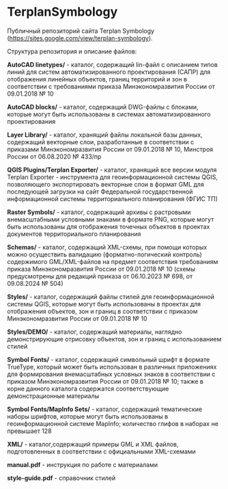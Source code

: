 # TerplanSymbology

Публичный репозиторий сайта Terplan Symbology (https://sites.google.com/view/terplan-symbology).

Структура репозитория и описание файлов:

**AutoCAD linetypes/** - каталог, содержащий lin-файл с описанием типов линий для систем автоматизированного проектирования (САПР) для отображения линейных объектов, границ территорий и зон в соответствии с требованиями приказа Минэкономразвития России от 09.01.2018 № 10

**AutoCAD blocks/** - каталог, содержащий DWG-файлы с блоками, которые могут быть использованы в системах автоматизированного проектирования

**Layer Library/** - каталог, хранящий файлы локальной базы данных, содержащий векторные слои, разработанные в соответствии с приказами Минэкономразвития России от 09.01.2018 № 10, Минстроя России от 06.08.2020 № 433/пр

**QGIS Plugins/Terplan Exporter/** - каталог, хранящий все версии модуля Terplan Exporter - инструмента для геоинформационной системы QGIS, позволяющего экспортировать векторные слои в формат GML для последующей загрузки на сайт Федеральной государственной информационной системы территориального планирования (ФГИС ТП)

**Raster Symbols/** - каталог, содержащий архивы с растровыми внемасштабными условными знаками в формате PNG, которые могут быть использованы для отображения точечных объектов в проектах документов территориального планирования

**Schemas/** - каталог, содержащий XML-схемы, при помощи которых можно осуществить валидацию (форматно-логический контроль) содержимого GML/XML-файлов на предмет соответствия требованиям приказа Минэкономразвития России от 09.01.2018 № 10 (схемы предусмотрены для редакций приказа от 06.10.2023 № 698, от 09.08.2024 № 504)

**Styles/** - каталог, содержащий файлы стилей для геоинформационной системы QGIS, которые могут быть использованы в проектах для отображения объектов, зон и границ в соответствии с приказом Минэкономразвития России от 09.01.2018 № 10

**Styles/DEMO/** - каталог, содержащий материалы, наглядно демонстрирующие отрисовку объектов, зон и границ с использованием стилей

**Symbol Fonts/** - каталог, содержащий символьный шрифт в формате TrueType, который может быть использован в различных приложениях для формирования внемасштабных условных знаков в соответствии с приказом Минэкономразвития России от 09.01.2018 № 10; также в корне данного каталога содержатся соответствующие демонстрационные материалы

**Symbol Fonts/MapInfo Sets/** - каталог, содержащий тематические наборы шрифтов, которые могут быть использованы в геоинформационной системе MapInfo; количество глифов в наборах не превышает 128

**XML/** - каталог,содержащий примеры GML и XML файлов, подготовленных в соответствии с официальными XML-схемами

**manual.pdf** - инструкция по работе с материалами

**style-guide.pdf** - справочник стилей